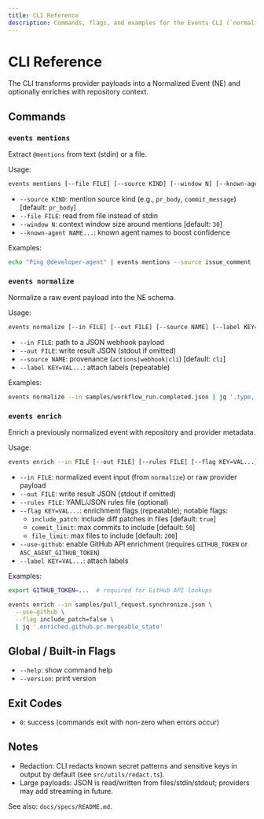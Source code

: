 ```yaml
---
title: CLI Reference
description: Commands, flags, and examples for the Events CLI (`normalize`, `enrich`).
---
```


# CLI Reference

The CLI transforms provider payloads into a Normalized Event (NE) and optionally enriches with repository context.

## Commands

### `events mentions`
Extract `@mentions` from text (stdin) or a file.

Usage:
```bash
events mentions [--file FILE] [--source KIND] [--window N] [--known-agent NAME...]
```

- `--source KIND`: mention source kind (e.g., `pr_body`, `commit_message`) [default: `pr_body`]
- `--file FILE`: read from file instead of stdin
- `--window N`: context window size around mentions [default: `30`]
- `--known-agent NAME...`: known agent names to boost confidence

Examples:
```bash
echo "Ping @developer-agent" | events mentions --source issue_comment | jq -r '.[].normalized_target'
```

### `events normalize`
Normalize a raw event payload into the NE schema.

Usage:
```bash
events normalize [--in FILE] [--out FILE] [--source NAME] [--label KEY=VAL...]
```

- `--in FILE`: path to a JSON webhook payload
- `--out FILE`: write result JSON (stdout if omitted)
- `--source NAME`: provenance (`actions|webhook|cli`) [default: `cli`]
- `--label KEY=VAL...`: attach labels (repeatable)

Examples:
```bash
events normalize --in samples/workflow_run.completed.json | jq '.type, .repo.full_name'
```

### `events enrich`
Enrich a previously normalized event with repository and provider metadata.

Usage:
```bash
events enrich --in FILE [--out FILE] [--rules FILE] [--flag KEY=VAL...] [--use-github] [--label KEY=VAL...]
```

- `--in FILE`: normalized event input (from `normalize`) or raw provider payload
- `--out FILE`: write result JSON (stdout if omitted)
- `--rules FILE`: YAML/JSON rules file (optional)
- `--flag KEY=VAL...`: enrichment flags (repeatable); notable flags:
  - `include_patch`: include diff patches in files [default: `true`]
  - `commit_limit`: max commits to include [default: `50`]
  - `file_limit`: max files to include [default: `200`]
- `--use-github`: enable GitHub API enrichment (requires `GITHUB_TOKEN` or `A5C_AGENT_GITHUB_TOKEN`)
- `--label KEY=VAL...`: attach labels

Examples:
```bash
export GITHUB_TOKEN=...  # required for GitHub API lookups

events enrich --in samples/pull_request.synchronize.json \
  --use-github \
  --flag include_patch=false \
  | jq '.enriched.github.pr.mergeable_state'
```

## Global / Built-in Flags
- `--help`: show command help
- `--version`: print version

## Exit Codes
- `0`: success (commands exit with non-zero when errors occur)

## Notes
- Redaction: CLI redacts known secret patterns and sensitive keys in output by default (see `src/utils/redact.ts`).
- Large payloads: JSON is read/written from files/stdin/stdout; providers may add streaming in future.

See also: `docs/specs/README.md`.
